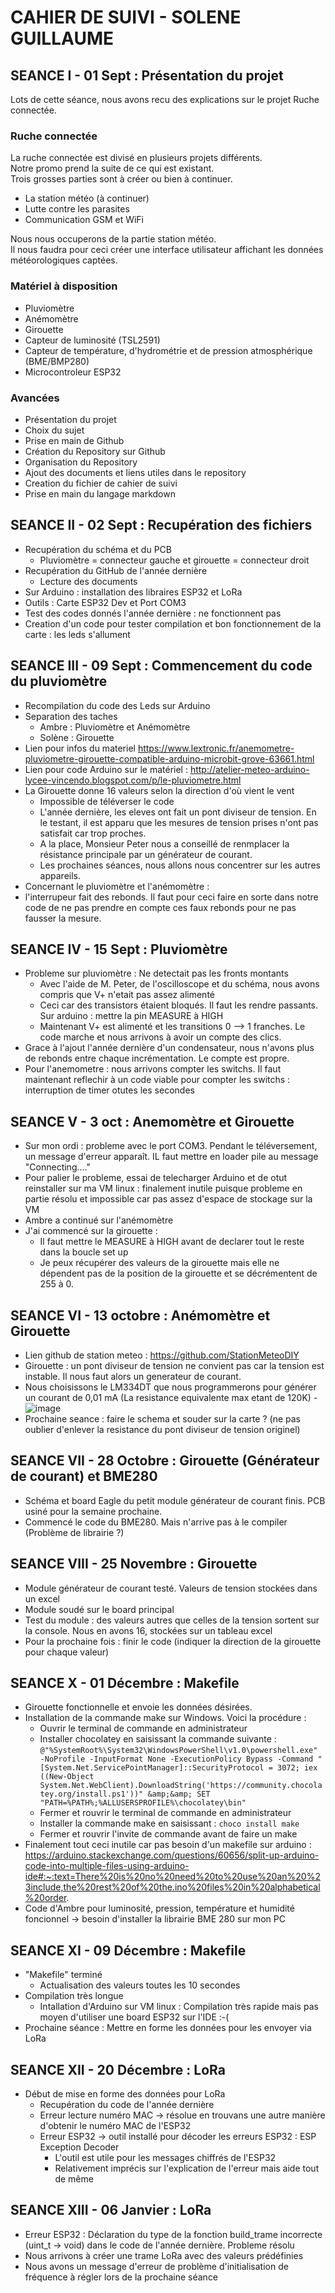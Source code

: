 CAHIER DE SUIVI - SOLENE GUILLAUME
==
SEANCE I - 01 Sept : Présentation du projet
-
Lots de cette séance, nous avons recu des explications sur le projet Ruche connectée. <br/> 

### Ruche connectée #


La ruche connectée est divisé en plusieurs projets différents. <br/>Notre promo prend la suite de ce qui est existant.
<br/> Trois grosses parties sont à créer ou bien à continuer.
- La station météo (à continuer)
- Lutte contre les parasites
- Communication GSM et WiFi

Nous nous occuperons de la partie station météo. <br/> 
Il nous faudra pour ceci créer une interface utilisateur affichant les données météorologiques captées. <br/>

### Matériel à disposition #
- Pluviomètre
- Anémomètre
- Girouette
- Capteur de luminosité (TSL2591)
- Capteur de température, d'hydrométrie et de pression atmosphérique (BME/BMP280)
- Microcontroleur ESP32 

### Avancées #

- Présentation du projet
- Choix du sujet
- Prise en main de Github
- Création du Repository sur Github
- Organisation du Repository
- Ajout des documents et liens utiles dans le repository
- Creation du fichier de cahier de suivi
- Prise en main du langage markdown 

SEANCE II - 02 Sept : Recupération des fichiers
-

- Recupération du schéma et du PCB 
  - Pluviomètre = connecteur gauche et girouette = connecteur droit
- Recupération du GitHub de l'année dernière
  - Lecture des documents 
- Sur Arduino : installation des libraires ESP32 et LoRa
- Outils : Carte ESP32 Dev et Port COM3
- Test des codes donnés l'année dernière : ne fonctionnent pas
- Creation d'un code pour tester compilation et bon fonctionnement de la carte : les leds s'allument

SEANCE III - 09 Sept : Commencement du code du pluviomètre
-
- Recompilation du code des Leds sur Arduino
- Separation des taches
  - Ambre : Pluviomètre et Anémomètre
  - Solène : Girouette  
- Lien pour infos du materiel https://www.lextronic.fr/anemometre-pluviometre-girouette-compatible-arduino-microbit-grove-63661.html
- Lien pour code Arduino sur le matériel : http://atelier-meteo-arduino-lycee-vincendo.blogspot.com/p/le-pluviometre.html
- La Girouette donne 16 valeurs selon la direction d'où vient le vent
  - Impossible de téléverser le code
  - L'année dernière, les eleves ont fait un pont diviseur de tension. En le testant, il est apparu que les mesures de tension prises n'ont pas satisfait car trop proches. 
  - A la place, Monsieur Peter nous a conseillé de renmplacer la résistance principale par un générateur de courant.
  - Les prochaines séances, nous allons nous concentrer sur les autres appareils.
 - Concernant le pluviomètre et l'anémomètre :
  -   l'interrupeur fait des rebonds. Il faut pour ceci faire en sorte dans notre code de ne pas prendre en compte ces faux rebonds pour ne pas fausser la mesure.

SEANCE IV - 15 Sept : Pluviomètre
-
- Probleme sur pluviomètre : Ne detectait pas les fronts montants
  - Avec l'aide de M. Peter, de l'oscilloscope et du schéma, nous avons compris que V+ n'etait pas assez alimenté
  - Ceci car des transistors étaient bloqués. Il faut les rendre passants. Sur arduino : mettre la pin MEASURE à HIGH
  - Maintenant V+ est alimenté et les transitions 0 --> 1 franches. Le code marche et nous arrivons à avoir un compte des clics.
- Grace à l'ajout l'année dernière d'un condensateur, nous n'avons plus de rebonds entre chaque incrémentation. Le compte est propre.
- Pour l'anemometre : nous arrivons compter les switchs. Il faut maintenant reflechir à un code viable pour compter les switchs : interruption de timer otutes les secondes

SEANCE V - 3 oct : Anemomètre et Girouette
-
- Sur mon ordi : probleme avec le port COM3. Pendant le téléversement, un message d'erreur apparaît. IL faut mettre en loader pile au message "Connecting...."
- Pour palier le probleme, essai de telecharger Arduino et de otut reinstaller sur ma VM linux : finalement inutile puisque probleme en partie résolu et impossible car pas assez d'espace de stockage sur la VM
- Ambre a continué sur l'anémomètre
- J'ai commencé sur la girouette :
  - Il faut mettre le MEASURE à HIGH avant de declarer tout le reste dans la boucle set up
  - Je peux récupérer des valeurs de la girouette mais elle ne dépendent pas de la position de la girouette et se décrémentent de 255 à 0.  

SEANCE VI - 13 octobre : Anémomètre et Girouette
-
- Lien github de station meteo : https://github.com/StationMeteoDIY
- Girouette : un pont diviseur de tension ne convient pas car la tension est instable. Il nous faut alors un generateur de courant.
- Nous choisissons le LM334DT que nous programmerons pour générer un courant de 0,01 mA (La resistance equivalente max etant de 120K)
-![image](generateur.PNG)
- Prochaine seance : faire le schema et souder sur la carte ? (ne pas oublier d'enlever la resistance du pont diviseur de tension originel)

SEANCE VII - 28 Octobre : Girouette (Générateur de courant) et BME280
-
- Schéma et board Eagle du petit module générateur de courant finis. PCB usiné pour la semaine prochaine.
- Commencé le code du BME280. Mais n'arrive pas à le compiler (Problème de librairie ?)

SEANCE VIII - 25 Novembre : Girouette
-
- Module générateur de courant testé. Valeurs de tension stockées dans un excel
- Module soudé sur le board principal
- Test du module : des valeurs autres que celles de la tension sortent sur la console. Nous en avons 16, stockées sur un tableau excel
- Pour la prochaine fois : finir le code (indiquer la direction de la girouette pour chaque valeur)

SEANCE X - 01 Décembre : Makefile
-
- Girouette fonctionnelle et envoie les données désirées.
- Installation de la commande make sur Windows. Voici la procédure : 
  - Ouvrir le terminal de commande en administrateur 
  - Installer chocolatey en saisissant la commande suivante : `@"%SystemRoot%\System32\WindowsPowerShell\v1.0\powershell.exe" -NoProfile -InputFormat None -ExecutionPolicy Bypass -Command "[System.Net.ServicePointManager]::SecurityProtocol = 3072; iex ((New-Object System.Net.WebClient).DownloadString('https://community.chocolatey.org/install.ps1'))" &amp;&amp; SET "PATH=%PATH%;%ALLUSERSPROFILE%\chocolatey\bin"`
  - Fermer et rouvrir le terminal de commande en administrateur
  - Installer la commande make en saisissant : `choco install make`
  - Fermer et rouvrir l'invite de commande avant de faire un make
 - Finalement tout ceci inutile car pas besoin d'un makefile sur arduino : https://arduino.stackexchange.com/questions/60656/split-up-arduino-code-into-multiple-files-using-arduino-ide#:~:text=There%20is%20no%20need%20to%20use%20an%20%23include,the%20rest%20of%20the.ino%20files%20in%20alphabetical%20order.
 - Code d'Ambre pour luminosité, pression, température et humidité foncionnel -> besoin d'installer la librairie BME 280 sur mon PC

SEANCE XI - 09 Décembre : Makefile
-
- "Makefile" terminé
  - Actualisation des valeurs toutes les 10 secondes
- Compilation très longue
  - Intallation d'Arduino sur VM linux : Compilation très rapide mais pas moyen d'utiliser une board ESP32 sur l'IDE :-(
- Prochaine séance : Mettre en forme les données pour les envoyer via LoRa 

SEANCE XII - 20 Décembre : LoRa
-
- Début de mise en forme des données pour LoRa
  - Recupération du code de l'année dernière
  - Erreur lecture numéro MAC -> résolue en trouvans une autre manière d'obtenir le numéro MAC de l'ESP32
  - Erreur ESP32 -> outil installé pour décoder les erreurs ESP32 : ESP Exception Decoder
    - L'outil est utile pour les messages chiffrés de l'ESP32
    - Relativement imprécis sur l'explication de l'erreur mais aide tout de même
   
SEANCE XIII - 06 Janvier : LoRa
-
- Erreur ESP32 : Déclaration du type de la fonction build_trame incorrecte (uint_t -> void) dans le code de l'année dernière. Probleme résolu
- Nous arrivons à créer une trame LoRa avec des valeurs prédéfinies
- Nous avons un message d'erreur de problème d'initialisation de fréquence à régler lors de la prochaine séance
